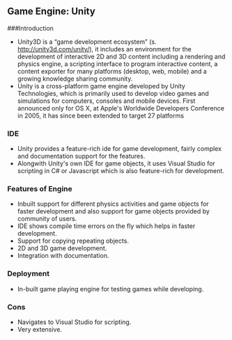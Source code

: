 ## Game Engine: Unity

###Introduction

*   Unity3D is a “game development ecosystem” (s. http://unity3d.com/unity/), it includes
    an environment for the development of interactive 2D and 3D content including a
    rendering and physics engine, a scripting interface to program interactive content, a
    content exporter for many platforms (desktop, web, mobile) and a growing knowledge
    sharing community. 
*    Unity is a cross-platform game engine developed by Unity Technologies, which is primarily used to develop video games and simulations for computers, consoles and mobile devices. 
    First announced only for OS X, at Apple's Worldwide Developers Conference in 2005, it has since been extended to target 27 platforms 
    
### IDE

*   Unity provides a feature-rich ide for game development, fairly complex and documentation support for the features.
*   Alongwith Unity's own IDE for game objects, it uses Visual Studio for scripting in C# or Javascript which is also feature-rich for development.

### Features of Engine

*   Inbuilt support for different physics activities and game objects for faster development and also support for game objects provided by community of users.
*   IDE shows compile time errors on the fly which helps in faster development.
*   Support for copying repeating objects.
*   2D and 3D game development.
*   Integration with documentation.

### Deployment

*   In-built game playing engine for testing games while developing.

### Cons
*   Navigates to Visual Studio for scripting.
*   Very extensive.
